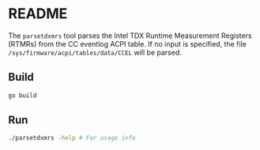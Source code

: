 # README

The `parsetdxmrs` tool parses the Intel TDX Runtime Measurement Registers (RTMRs) from the
CC eventlog ACPI table. If no input is specified, the file
`/sys/firmware/acpi/tables/data/CCEL` will be parsed.

## Build

```sh
go build
```

## Run

```sh
./parsetdxmrs -help # For usage info
```